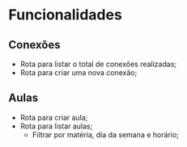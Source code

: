 # Funcionalidades

## Conexões
- Rota para listar o total de conexões realizadas;
- Rota para criar uma nova conexão;

## Aulas
- Rota para criar aula;
- Rota para listar aulas;
  - Filtrar por matéria, dia da semana e horário;